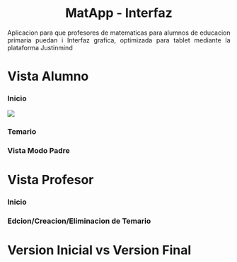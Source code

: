 <div id="header" align="center">
  <h1 align=center" >MatApp - Interfaz </h1>
</div>
<div id= "desc" align= "justify">

Aplicacion para que profesores de matematicas para alumnos de educacion primaria puedan i
Interfaz grafica, optimizada para tablet mediante la plataforma Justinmind

<h1 align=center" >Vista Alumno </h1>

<h3 align=center" >Inicio </h3>
                   <img src="https://github.com/Mvrtn-design/Mobile-Interface---MathApp/blob/main/ilustracion%20Inicio%20Alumno.jpg"/>

<h3 align=center" >Temario</h3>
  
<h3 align=center" >Vista Modo Padre </h3>


<h1 align=center" >Vista Profesor </h1>
<h3 align=center" >Inicio </h3>
<h3 align=center" >Edcion/Creacion/Eliminacion de Temario</h3>


<h1 align=center" >Version Inicial vs Version Final </h1>
